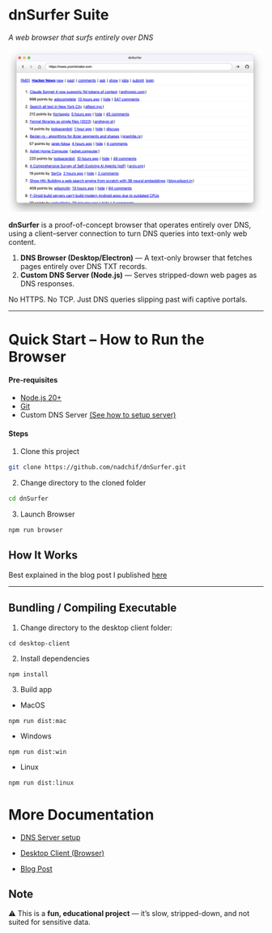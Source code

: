 # dnSurfer Suite

*A web browser that surfs entirely over DNS*

![Preview screenshot](https://github.com/nadchif/dnSurfer/blob/main/screenshots/loaded%20page.png?raw=true)

**dnSurfer** is a proof-of-concept browser that operates entirely over DNS, using a client–server connection to turn DNS queries into text-only web content.

1. **DNS Browser (Desktop/Electron)** — A text-only browser that fetches pages entirely over DNS TXT records.
2. **Custom DNS Server (Node.js)** — Serves stripped-down web pages as DNS responses.

No HTTPS. No TCP. Just DNS queries slipping past wifi captive portals.

---

# Quick Start – How to Run the Browser

#### Pre-requisites

- [Node.js 20+](https://nodejs.org/en/download)
- [Git](https://git-scm.com/)
- Custom DNS Server [(See how to setup server)](server/README.md)

#### Steps

1. Clone this project
```bash
git clone https://github.com/nadchif/dnSurfer.git
```

2. Change directory to the cloned folder
```bash
cd dnSurfer
```

3. Launch Browser
```bash
npm run browser
```

## How It Works

Best explained in the blog post I published [here](https://dev.to/dchif/making-a-browser-that-slips-past-wi-fi-captive-portals-and-why-this-loophole-isnt-worth-it-13o)

---

## Bundling / Compiling Executable

1. Change directory to the desktop client folder:
```
cd desktop-client
```
2. Install dependencies
```
npm install
```
3. Build app

- MacOS 
```
npm run dist:mac
```
- Windows
```
npm run dist:win
```
- Linux
```
npm run dist:linux
```

# More Documentation

- [DNS Server setup](server/README.md)

- [Desktop Client (Browser)](desktop-client/README.md)

- [Blog Post](https://dev.to/dchif/making-a-browser-that-slips-past-wi-fi-captive-portals-and-why-this-loophole-isnt-worth-it-13o)

## Note

⚠️ This is a **fun, educational project** — it’s slow, stripped-down, and not suited for sensitive data.
